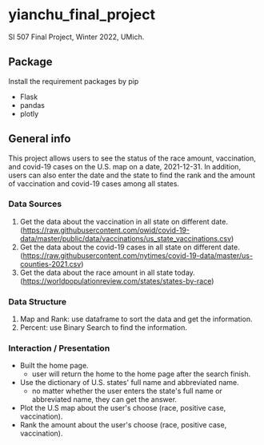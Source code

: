 # yianchu_final_project
SI 507 Final Project, Winter 2022, UMich.


## Package
Install the requirement packages by pip
- Flask
- pandas
- plotly

## General info
This project allows users to see the status of the race amount, vaccination, and covid-19 cases on the U.S. map on a date, 2021-12-31. In addition, users can also enter the date and the state to find the rank and the amount of vaccination and covid-19 cases among all states. 




### Data Sources
1. Get the data about the vaccination in all state on different date.
(https://raw.githubusercontent.com/owid/covid-19-data/master/public/data/vaccinations/us_state_vaccinations.csv)
2. Get the data about the covid-19 cases in all state on different date.
(https://raw.githubusercontent.com/nytimes/covid-19-data/master/us-counties-2021.csv)
3. Get the data about the race amount in all state today.
(https://worldpopulationreview.com/states/states-by-race)

### Data Structure
1. Map and Rank: use dataframe to sort the data and get the information.
2. Percent: use Binary Search to find the information.


### Interaction / Presentation
- Built the home page.
  - user will return the home to the home page after the search finish.
- Use the dictionary of U.S. states' full name and abbreviated name.
  - no matter whether the user enters the state's full name or abbreviated name, they can get the answer.
- Plot the U.S map about the user's choose (race, positive case, vaccination).
- Rank the amount about the user's choose (race, positive case, vaccination).



